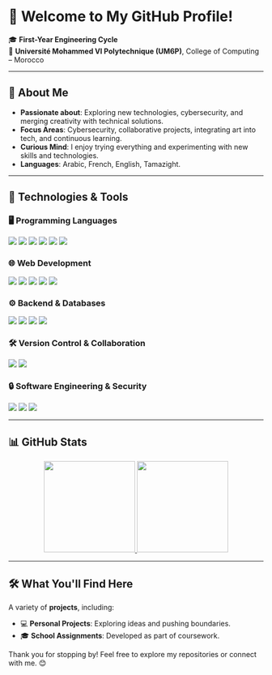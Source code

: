 # 👋 Welcome to My GitHub Profile!

🎓 **First-Year Engineering Cycle**  
📍 **Université Mohammed VI Polytechnique (UM6P)**, College of Computing – Morocco  

---

## 🌟 About Me  
- **Passionate about**: Exploring new technologies, cybersecurity, and merging creativity with technical solutions.  
- **Focus Areas**: Cybersecurity, collaborative projects, integrating art into tech, and continuous learning.  
- **Curious Mind**: I enjoy trying everything and experimenting with new skills and technologies.  
- **Languages**: Arabic, French, English, Tamazight.  

---

## 🚀 Technologies & Tools  

### 🖥️ Programming Languages  
<p align="left">
  <img src="https://img.shields.io/badge/Python-3776AB?style=for-the-badge&logo=python&logoColor=white" />
  <img src="https://img.shields.io/badge/Java-ED8B00?style=for-the-badge&logo=java&logoColor=white" />
  <img src="https://img.shields.io/badge/C-00599C?style=for-the-badge&logo=c&logoColor=white" />
  <img src="https://img.shields.io/badge/JavaScript-F7DF1E?style=for-the-badge&logo=javascript&logoColor=black" />
  <img src="https://img.shields.io/badge/SQL-4479A1?style=for-the-badge&logo=postgresql&logoColor=white" />
  <img src="https://img.shields.io/badge/Assembly-525252?style=for-the-badge&logo=assembly&logoColor=white" />
</p>

### 🌐 Web Development  
<p align="left">
  <img src="https://img.shields.io/badge/HTML5-E34F26?style=for-the-badge&logo=html5&logoColor=white" />
  <img src="https://img.shields.io/badge/CSS3-1572B6?style=for-the-badge&logo=css3&logoColor=white" />
  <img src="https://img.shields.io/badge/ReactJS-61DAFB?style=for-the-badge&logo=react&logoColor=black" />
  <img src="https://img.shields.io/badge/VueJS-4FC08D?style=for-the-badge&logo=vue.js&logoColor=white" />
  <img src="https://img.shields.io/badge/Bootstrap-563D7C?style=for-the-badge&logo=bootstrap&logoColor=white" />
</p>

### ⚙️ Backend & Databases  
<p align="left">
  <img src="https://img.shields.io/badge/Spring%20Boot-6DB33F?style=for-the-badge&logo=spring-boot&logoColor=white" />
  <img src="https://img.shields.io/badge/Maven-C71A36?style=for-the-badge&logo=apache-maven&logoColor=white" />
  <img src="https://img.shields.io/badge/PostgreSQL-336791?style=for-the-badge&logo=postgresql&logoColor=white" />
  <img src="https://img.shields.io/badge/Firebase-FFCA28?style=for-the-badge&logo=firebase&logoColor=black" />
</p>

### 🛠️ Version Control & Collaboration  
<p align="left">
  <img src="https://img.shields.io/badge/Git-F05032?style=for-the-badge&logo=git&logoColor=white" />
  <img src="https://img.shields.io/badge/GitHub-181717?style=for-the-badge&logo=github&logoColor=white" />
</p>

### 🔒 Software Engineering & Security  
<p align="left">
  <img src="https://img.shields.io/badge/Design%20Patterns-6C757D?style=for-the-badge&logo=codeforces&logoColor=white" />
  <img src="https://img.shields.io/badge/JSON%20Web%20Tokens-000000?style=for-the-badge&logo=jsonwebtokens&logoColor=white" />
  <img src="https://img.shields.io/badge/Linux-FCC624?style=for-the-badge&logo=linux&logoColor=black" />
</p>


---

## 📊 GitHub Stats  

<div align="center">
  <a href="https://github.com/malakkbl">
    <img src="https://github-readme-stats.vercel.app/api?username=malakkbl&theme=tokyonight&show_icons=true" height=180 />
  </a>
  <a href="https://github.com/malakkbl">
    <img src="https://github-readme-stats.vercel.app/api/top-langs/?username=malakkbl&langs_count=5&theme=tokyonight" height=180 />
  </a>
</div>

---

## 🛠️ What You'll Find Here  
A variety of **projects**, including:  
  - 💻 **Personal Projects**: Exploring ideas and pushing boundaries.  
  - 🎓 **School Assignments**: Developed as part of coursework.

Thank you for stopping by! Feel free to explore my repositories or connect with me. 😊
